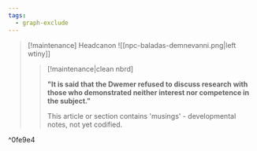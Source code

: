 ```yaml
---
tags:
  - graph-exclude
---
```


> [!maintenance] Headcanon
> ![[npc-baladas-demnevanni.png|left wtiny]]
> 
> > [!maintenance|clean nbrd]
> > 
> > **"It is said that the Dwemer refused to discuss research with those who demonstrated neither interest nor competence in the subject."**
> > 
> > This article or section contains 'musings' - developmental notes, not yet codified.

^0fe9e4

